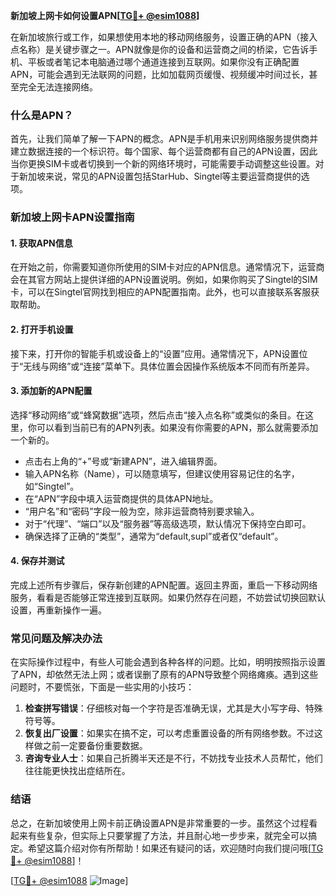 **新加坡上网卡如何设置APN[[TG💪+ @esim1088](https://t.me/s/esim1088)]**

在新加坡旅行或工作，如果想使用本地的移动网络服务，设置正确的APN（接入点名称）是关键步骤之一。APN就像是你的设备和运营商之间的桥梁，它告诉手机、平板或者笔记本电脑通过哪个通道连接到互联网。如果你没有正确配置APN，可能会遇到无法联网的问题，比如加载网页缓慢、视频缓冲时间过长，甚至完全无法连接网络。

### 什么是APN？

首先，让我们简单了解一下APN的概念。APN是手机用来识别网络服务提供商并建立数据连接的一个标识符。每个国家、每个运营商都有自己的APN设置，因此当你更换SIM卡或者切换到一个新的网络环境时，可能需要手动调整这些设置。对于新加坡来说，常见的APN设置包括StarHub、Singtel等主要运营商提供的选项。

### 新加坡上网卡APN设置指南

#### 1. 获取APN信息
在开始之前，你需要知道你所使用的SIM卡对应的APN信息。通常情况下，运营商会在其官方网站上提供详细的APN设置说明。例如，如果你购买了Singtel的SIM卡，可以在Singtel官网找到相应的APN配置指南。此外，也可以直接联系客服获取帮助。

#### 2. 打开手机设置
接下来，打开你的智能手机或设备上的“设置”应用。通常情况下，APN设置位于“无线与网络”或“连接”菜单下。具体位置会因操作系统版本不同而有所差异。

#### 3. 添加新的APN配置
选择“移动网络”或“蜂窝数据”选项，然后点击“接入点名称”或类似的条目。在这里，你可以看到当前已有的APN列表。如果没有你需要的APN，那么就需要添加一个新的。

- 点击右上角的“+”号或“新建APN”，进入编辑界面。
- 输入APN名称（Name），可以随意填写，但建议使用容易记住的名字，如“Singtel”。
- 在“APN”字段中填入运营商提供的具体APN地址。
- “用户名”和“密码”字段一般为空，除非运营商特别要求输入。
- 对于“代理”、“端口”以及“服务器”等高级选项，默认情况下保持空白即可。
- 确保选择了正确的“类型”，通常为“default,supl”或者仅“default”。

#### 4. 保存并测试
完成上述所有步骤后，保存新创建的APN配置。返回主界面，重启一下移动网络服务，看看是否能够正常连接到互联网。如果仍然存在问题，不妨尝试切换回默认设置，再重新操作一遍。

### 常见问题及解决办法

在实际操作过程中，有些人可能会遇到各种各样的问题。比如，明明按照指示设置了APN，却依然无法上网；或者误删了原有的APN导致整个网络瘫痪。遇到这些问题时，不要慌张，下面是一些实用的小技巧：

1. **检查拼写错误**：仔细核对每一个字符是否准确无误，尤其是大小写字母、特殊符号等。
2. **恢复出厂设置**：如果实在搞不定，可以考虑重置设备的所有网络参数。不过这样做之前一定要备份重要数据。
3. **咨询专业人士**：如果自己折腾半天还是不行，不妨找专业技术人员帮忙，他们往往能更快找出症结所在。

### 结语

总之，在新加坡使用上网卡前正确设置APN是非常重要的一步。虽然这个过程看起来有些复杂，但实际上只要掌握了方法，并且耐心地一步步来，就完全可以搞定。希望这篇介绍对你有所帮助！如果还有疑问的话，欢迎随时向我们提问哦[[TG💪+ @esim1088](https://t.me/s/esim1088)]！

[[TG💪+ @esim1088](https://t.me/s/esim1088) ![Image](https://i.postimg.cc/4NQfJmqS/Snipaste-2025-05-13-00-14-12.png)]